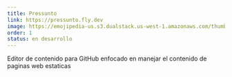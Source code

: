 ```yaml
---
title: Pressunto
link: https://pressunto.fly.dev
image: https://emojipedia-us.s3.dualstack.us-west-1.amazonaws.com/thumbs/120/apple/325/pig-face_1f437.png
order: 1
status: en desarrollo
---
```


Editor de contenido para GitHub enfocado en manejar el contenido de paginas web estaticas


